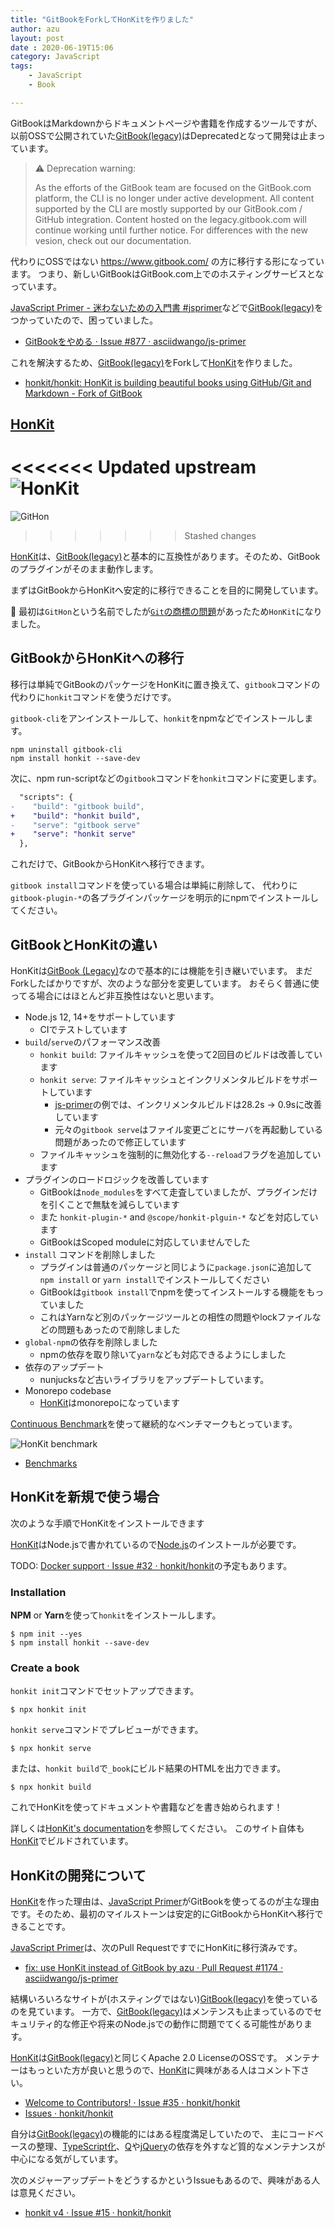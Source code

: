 ```yaml
---
title: "GitBookをForkしてHonKitを作りました"
author: azu
layout: post
date : 2020-06-19T15:06
category: JavaScript
tags:
    - JavaScript
    - Book

---
```


GitBookはMarkdownからドキュメントページや書籍を作成するツールですが、
以前OSSで公開されていた[GitBook(legacy)](https://github.com/GitbookIO/gitbook)はDeprecatedとなって開発は止まっています。

> ⚠️ Deprecation warning:
>
> As the efforts of the GitBook team are focused on the GitBook.com platform, the CLI is no longer under active development.
> All content supported by the CLI are mostly supported by our GitBook.com / GitHub integration.
> Content hosted on the legacy.gitbook.com will continue working until further notice. For differences with the new vesion, check out our documentation.

代わりにOSSではない <https://www.gitbook.com/> の方に移行する形になっています。
つまり、新しいGitBookはGitBook.com上でのホスティングサービスとなっています。

[JavaScript Primer - 迷わないための入門書 #jsprimer](https://jsprimer.net/)などで[GitBook(legacy)](https://github.com/GitbookIO/gitbook)をつかっていたので、困っていました。

- [GitBookをやめる · Issue #877 · asciidwango/js-primer](https://github.com/asciidwango/js-primer/issues/877)

これを解決するため、[GitBook(legacy)](https://github.com/GitbookIO/gitbook)をForkして[HonKit](https://github.com/honkit/honkit)を作りました。

- [honkit/honkit: HonKit is building beautiful books using GitHub/Git and Markdown - Fork of GitBook](https://github.com/honkit/honkit)

## [HonKit](https://github.com/honkit/honkit)

<<<<<<< Updated upstream
![HonKit](https://raw.githubusercontent.com/honkit/honkit/master/honkit.png)
=======
![GitHon](https://raw.githubusercontent.com/githon/githon/master/honkit.png)
>>>>>>> Stashed changes

[HonKit](https://github.com/honkit/honkit)は、[GitBook(legacy)](https://github.com/GitbookIO/gitbook)と基本的に互換性があります。そのため、GitBookのプラグインがそのまま動作します。

まずはGitBookからHonKitへ安定的に移行できることを目的に開発しています。

📝 最初は`GitHon`という名前でしたが[`Git`の商標の問題](https://github.com/HonKit/HonKit/issues/48)があったため`HonKit`になりました。

## GitBookからHonKitへの移行

移行は単純でGitBookのパッケージをHonKitに置き換えて、`gitbook`コマンドの代わりに`honkit`コマンドを使うだけです。

`gitbook-cli`をアンインストールして、`honkit`をnpmなどでインストールします。

```
npm uninstall gitbook-cli
npm install honkit --save-dev
```

次に、npm run-scriptなどの`gitbook`コマンドを`honkit`コマンドに変更します。

```diff
  "scripts": {
-    "build": "gitbook build",
+    "build": "honkit build",
-    "serve": "gitbook serve"
+    "serve": "honkit serve"
  },
```

これだけで、GitBookからHonKitへ移行できます。

`gitbook install`コマンドを使っている場合は単純に削除して、
代わりに`gitbook-plugin-*`の各プラグインパッケージを明示的にnpmでインストールしてください。

## GitBookとHonKitの違い

HonKitは[GitBook (Legacy)](https://github.com/GitbookIO/gitbook)なので基本的には機能を引き継いでいます。
まだForkしたばかりですが、次のような部分を変更しています。
おそらく普通に使ってる場合にはほとんど非互換性はないと思います。

- Node.js 12, 14+をサポートしています
    - CIでテストしています
- `build`/`serve`のパフォーマンス改善
    - `honkit build`: ファイルキャッシュを使って2回目のビルドは改善しています
    - `honkit serve`: ファイルキャッシュとインクリメンタルビルドをサポートしています
        - [js-primer](https://github.com/asciidwango/js-primer)の例では、インクリメンタルビルドは28.2s → 0.9sに改善しています
        - 元々の`gitbook serve`はファイル変更ごとにサーバを再起動している問題があったので修正しています
    - ファイルキャッシュを強制的に無効化する`--reload`フラグを追加しています
- プラグインのロードロジックを改善しています
    - GitBookは`node_modules`をすべて走査していましたが、プラグインだけを引くことで無駄を減らしています
    - また `honkit-plugin-*` and `@scope/honkit-plguin-*` などを対応しています
    - GitBookはScoped moduleに対応していませんでした
- `install` コマンドを削除しました
    - プラグインは普通のパッケージと同じように`package.json`に追加して`npm install` or `yarn install`でインストールしてください
    - GitBookは`gitbook install`でnpmを使ってインストールする機能をもっていました
    - これはYarnなど別のパッケージツールとの相性の問題やlockファイルなどの問題もあったので削除しました
- `global-npm`の依存を削除しました
    - npmの依存を取り除いて`yarn`なども対応できるようにしました
- 依存のアップデート
    - nunjucksなど古いライブラリをアップデートしています。
- Monorepo codebase
    - [HonKit](https://github.com/honkit/honkit)はmonorepoになっています

[Continuous Benchmark](https://github.com/marketplace/actions/continuous-benchmark)を使って継続的なベンチマークもとっています。

![HonKit benchmark](https://efcl.info/wp-content/uploads/2020/06/honkit-benchmark.png)

- [Benchmarks](https://honkit.github.io/honkit/dev/bench/)

## HonKitを新規で使う場合

次のような手順でHonKitをインストールできます

[HonKit](https://github.com/honkit/honkit)はNode.jsで書かれているので[Node.js](https://nodejs.org/ja/)のインストールが必要です。

TODO: [Docker support · Issue #32 · honkit/honkit](https://github.com/honkit/honkit/issues/32)の予定もあります。

### Installation

**NPM** or **Yarn**を使って`honkit`をインストールします。

```
$ npm init --yes
$ npm install honkit --save-dev
```

### Create a book

`honkit init`コマンドでセットアップできます。

```
$ npx honkit init
```

`honkit serve`コマンドでプレビューができます。

```
$ npx honkit serve
```

または、`honkit build`で`_book`にビルド結果のHTMLを出力できます。

```
$ npx honkit build
```

これでHonKitを使ってドキュメントや書籍などを書き始められます！

詳しくは[HonKit's documentation](https://honkit.netlify.app/)を参照してください。
このサイト自体も[HonKit](https://github.com/honkit/honkit)でビルドされています。

## HonKitの開発について

[HonKit](https://github.com/honkit/honkit)を作った理由は、[JavaScript Primer](https://jsprimer.net/)がGitBookを使ってるのが主な理由です。そのため、最初のマイルストーンは安定的にGitBookからHonKitへ移行できることです。

[JavaScript Primer](https://jsprimer.net/)は、次のPull RequestですでにHonKitに移行済みです。

- [fix: use HonKit instead of GitBook by azu · Pull Request #1174 · asciidwango/js-primer](https://github.com/asciidwango/js-primer/pull/1174)

結構いろいろなサイトが(ホスティングではない)[GitBook(legacy)](https://github.com/GitbookIO/gitbook)を使っているのを見ています。
一方で、[GitBook(legacy)](https://github.com/GitbookIO/gitbook)はメンテンスも止まっているのでセキュリティ的な修正や将来のNode.jsでの動作に問題でてくる可能性があります。

[HonKit](https://github.com/honkit/honkit)は[GitBook(legacy)](https://github.com/GitbookIO/gitbook)と同じくApache 2.0 LicenseのOSSです。
メンテナーはもっといた方が良いと思うので、[HonKit](https://github.com/honkit/honkit)に興味がある人はコメント下さい。

- [Welcome to Contributors! · Issue #35 · honkit/honkit](https://github.com/honkit/honkit/issues/35)
- [Issues · honkit/honkit](https://github.com/honkit/honkit/issues)

自分は[GitBook(legacy)](https://github.com/GitbookIO/gitbook)の機能的にはある程度満足していたので、
主にコードベースの整理、[TypeScript化](https://github.com/honkit/honkit/issues/24)、[Q](https://github.com/honkit/honkit/issues/25)や[jQuery](https://github.com/honkit/honkit/issues/39)の依存を外すなど質的なメンテナンスが中心になる気がしています。

次のメジャーアップデートをどうするかというIssueもあるので、興味がある人は意見ください。

- [honkit v4 · Issue #15 · honkit/honkit](https://github.com/honkit/honkit/issues/15)
